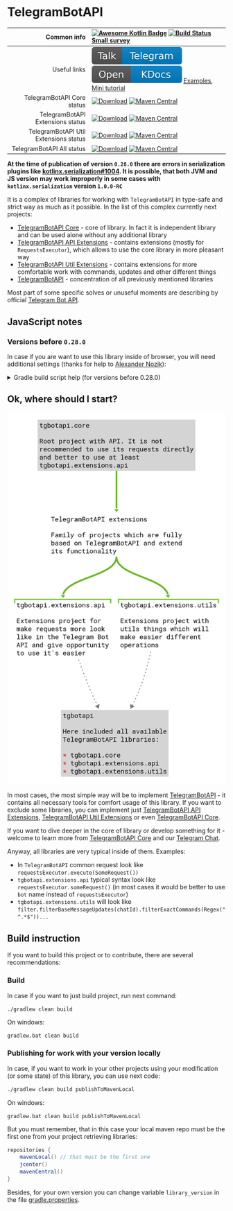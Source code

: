 # TelegramBotAPI

| Common info                           | [![Awesome Kotlin Badge](https://kotlin.link/awesome-kotlin.svg)](https://github.com/KotlinBy/awesome-kotlin) [![Build Status](https://travis-ci.com/InsanusMokrassar/TelegramBotAPI.svg?branch=master)](https://travis-ci.com/InsanusMokrassar/TelegramBotAPI) [Small survey](https://forms.gle/2Hex2ynbHWHhi1KY7)|
| -------------------------------------:|:------------------------------------------------------------------------------------------------------------------------------------------------------------------------------------------------------------------------------------------------------------------------------------------------------------------------------------------------------------------------------------------------------------------------------------------------------------------------------------------------ |
| Useful links | [![Chat in Telegram](badges/chat.svg)](https://t.me/InMoTelegramBotAPI) [![KDocs](badges/kdocs.svg)](https://tgbotapi.inmo.dev/docs/index.html) [Examples](https://github.com/InsanusMokrassar/TelegramBotAPI-examples/), [Mini tutorial](https://bookstack.inmo.dev/books/telegrambotapi/chapter/introduction-tutorial) |
| TelegramBotAPI Core status                 | [![Download](https://api.bintray.com/packages/insanusmokrassar/TelegramBotAPI/tgbotapi.core/images/download.svg)](https://bintray.com/insanusmokrassar/TelegramBotAPI/tgbotapi.core/_latestVersion) [![Maven Central](https://maven-badges.herokuapp.com/maven-central/dev.inmo/tgbotapi.core/badge.svg)](https://maven-badges.herokuapp.com/maven-central/dev.inmo/tgbotapi.core) |
| TelegramBotAPI Extensions status      | [![Download](https://api.bintray.com/packages/insanusmokrassar/TelegramBotAPI/tgbotapi.extensions.api/images/download.svg)](https://bintray.com/insanusmokrassar/TelegramBotAPI/tgbotapi.extensions.api/_latestVersion) [![Maven Central](https://maven-badges.herokuapp.com/maven-central/dev.inmo/tgbotapi.extensions.api/badge.svg)](https://maven-badges.herokuapp.com/maven-central/dev.inmo/tgbotapi.extensions.api) |
| TelegramBotAPI Util Extensions status | [![Download](https://api.bintray.com/packages/insanusmokrassar/TelegramBotAPI/tgbotapi.extensions.utils/images/download.svg)](https://bintray.com/insanusmokrassar/TelegramBotAPI/tgbotapi.extensions.utils/_latestVersion) [![Maven Central](https://maven-badges.herokuapp.com/maven-central/dev.inmo/tgbotapi.extensions.utils/badge.svg)](https://maven-badges.herokuapp.com/maven-central/dev.inmo/tgbotapi.extensions.utils) |
| TelegramBotAPI All status                 | [![Download](https://api.bintray.com/packages/insanusmokrassar/TelegramBotAPI/tgbotapi/images/download.svg)](https://bintray.com/insanusmokrassar/TelegramBotAPI/tgbotapi/_latestVersion) [![Maven Central](https://maven-badges.herokuapp.com/maven-central/dev.inmo/tgbotapi/badge.svg)](https://maven-badges.herokuapp.com/maven-central/dev.inmo/tgbotapi)                                                             |

**At the time of publication of version `0.28.0` there are errors in serialization plugins like
[kotlinx.serialization#1004](https://github.com/Kotlin/kotlinx.serialization/issues/1004). It is possible, that both JVM
and JS version may work improperly in some cases with `kotlinx.serialization` version `1.0.0-RC`**


It is a complex of libraries for working with `TelegramBotAPI` in type-safe and strict way as much as it possible. In
the list of this complex currently next projects:

* [TelegramBotAPI Core](tgbotapi.core/README.md) - core of library. In fact it is independent library and can be used alone
  without any additional library
* [TelegramBotAPI API Extensions](tgbotapi.extensions.api/README.md) - contains extensions (mostly for
  `RequestsExecutor`), which allows to use the core library in more pleasant way
* [TelegramBotAPI Util Extensions](tgbotapi.extensions.utils/README.md) - contains extensions for more comfortable
work with commands, updates and other different things
* [TelegramBotAPI](tgbotapi/README.md) - concentration of all previously mentioned libraries

Most part of some specific solves or unuseful
moments are describing by official [Telegram Bot API](https://core.telegram.org/bots/api).

## JavaScript notes

### Versions before `0.28.0`

In case if you are want to use this library inside of browser, you will need additional settings (thanks for help to [Alexander Nozik](https://research.jetbrains.org/researchers/altavir)):

<details>
<summary>Gradle build script help (for versions before 0.28.0)</summary>

```groovy
dependencies {
    /* ... */

    implementation "com.github.insanusmokrassar:TelegramBotAPI:$tgbot_api_version"
    implementation "com.github.insanusmokrassar:TelegramBotAPI-extensions-api:$tgbot_api_version" // optional
    implementation "com.github.insanusmokrassar:TelegramBotAPI-extensions-utils:$tgbot_api_version" // optional

    /* Block of dependencies for correct building in browser */
    implementation(npm("fs"))
    implementation(npm("bufferutil"))
    implementation(npm("utf-8-validate"))
    implementation(npm("abort-controller"))
    implementation(npm("text-encoding"))
}

/* ... */

kotlin {
    target {
        browser {
            /* Block for fix of exception in absence of some functionality, https://github.com/ktorio/ktor/issues/1339 */
            dceTask {
                dceOptions {
                    keep("ktor-ktor-io.\$\$importsForInline\$\$.ktor-ktor-io.io.ktor.utils.io")
                }
            }
        }
    }
}
```

</details>

## Ok, where should I start?

![Libraries hierarchy](resources/TelegramBotAPI-libraries-hierarchy.svg)

In most cases, the most simple way will be to implement [TelegramBotAPI](tgbotapi/README.md) - it contains
all necessary tools for comfort usage of this library. If you want to exclude some libraries, you can implement just
[TelegramBotAPI API Extensions](tgbotapi.extensions.api/README.md),
[TelegramBotAPI Util Extensions](tgbotapi.extensions.utils/README.md) or even
[TelegramBotAPI Core](tgbotapi.core/README.md).

If you want to dive deeper in the core of library or develop something for it - welcome to learn more from
[TelegramBotAPI Core](tgbotapi.core/README.md) and our [Telegram Chat](https://teleg.one/InMoTelegramBotAPIChat).

Anyway, all libraries are very typical inside of them. Examples:

* In `TelegramBotAPI` common request look like `requestsExecutor.execute(SomeRequest())`
* `tgbotapi.extensions.api` typical syntax look like `requestsExecutor.someRequest()` (in most cases it would be
better to use `bot` name instead of `requestsExecutor`)
* `tgbotapi.extensions.utils` will look like `filter.filterBaseMessageUpdates(chatId).filterExactCommands(Regex("^.*$"))...`

## Build instruction

If you want to build this project or to contribute, there are several recommendations:

### Build

In case if you want to just build project, run next command:

```bash
./gradlew clean build
```

On windows:

```
gradlew.bat clean build
```

### Publishing for work with your version locally

In case, if you want to work in your other projects using your modification (or some state) of this library,
you can use next code:

```bash
./gradlew clean build publishToMavenLocal
```

On windows:

```
gradlew.bat clean build publishToMavenLocal
```

But you must remember, that in this case your local maven repo must be the first one from
your project retrieving libraries:

```groovy
repositories {
    mavenLocal() // that must be the first one
    jcenter()
    mavenCentral()
}
```

Besides, for your own version you can change variable `library_version` in the file [gradle.properties](./gradle.properties).
